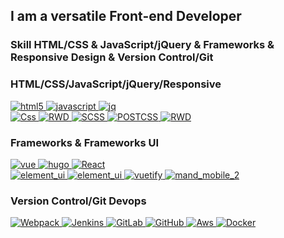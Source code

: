 ## I am a versatile Front-end Developer
### Skill HTML/CSS & JavaScript/jQuery & Frameworks & Responsive Design & Version Control/Git
### HTML/CSS/JavaScript/jQuery/Responsive
<p align="left">
  <a href="#">
     <img src="https://img.shields.io/badge/F2E-Html-html" alt="html5">
  </a>
  <a href="#">
     <img src="https://img.shields.io/badge/F2E-Javascript-javascript" alt="javascript">
  </a>
  <a href="#">
     <img src="https://img.shields.io/badge/F2E-Jquery-jquery" alt="jq">
  </a>
  <br/>
  <a href="#">
     <img src="https://img.shields.io/badge/F2E-CSS-red" alt="Css">
  </a>
  <a href="#">
     <img src="https://img.shields.io/badge/F2E-RWD-red" alt="RWD">
  </a>
  <a href="#">
     <img src="https://img.shields.io/badge/F2E-SCSS-red" alt="SCSS">
  </a>
  <a href="#">
     <img src="https://img.shields.io/badge/F2E-POSTCSS-red" alt="POSTCSS">
  </a>
  <a href="#">
     <img src="https://img.shields.io/badge/F2E-BABEL-red" alt="RWD">
  </a>
</p>

### Frameworks & Frameworks UI

<p>
  <a href="#">
     <img src="https://img.shields.io/badge/Frameworks-Vue-vue" alt="vue">
  </a>
  <a href="#">
     <img src="https://img.shields.io/badge/Frameworks-Hugo-hugo" alt="hugo">
  </a>
  <a href="#">
     <img src="https://img.shields.io/badge/Frameworks-React-React" alt="React">
  </a>
  <br/>
  <a href="#">
     <img src="https://img.shields.io/badge/tempelate_UI-bootstrap-orange" alt="element_ui">
  </a>
  <a href="#">
     <img src="https://img.shields.io/badge/tempelate_UI-element_ui-orange" alt="element_ui">
  </a>
  <a href="#">
     <img src="https://img.shields.io/badge/tempelate_UI-vuetify_js-orange" alt="vuetify">
  </a>
  <a href="#">
     <img src="https://img.shields.io/badge/tempelate_UI-mand_mobile_2-orange" alt="mand_mobile_2">
  </a>
</p>

### Version Control/Git Devops

<p>
  <a href="#">
     <img src="https://img.shields.io/badge/Version_Control-Webpack-red" alt="Webpack">
  </a>
  <a href="#">
     <img src="https://img.shields.io/badge/CICD-Jenkins-blue" alt="Jenkins">
  </a>
  <a href="#">
     <img src="https://img.shields.io/badge/CICD-GitLab-blue" alt="GitLab">
  </a>
  <a href="#">
     <img src="https://img.shields.io/badge/CICD-GitHub-blue" alt="GitHub">
  </a>
  <a href="#">
     <img src="https://img.shields.io/badge/CLOUD-Aws-blue" alt="Aws">
  </a>
  <a href="#">
     <img src="https://img.shields.io/badge/CLOUD-Docker-blue" alt="Docker">
  </a>
</p>

